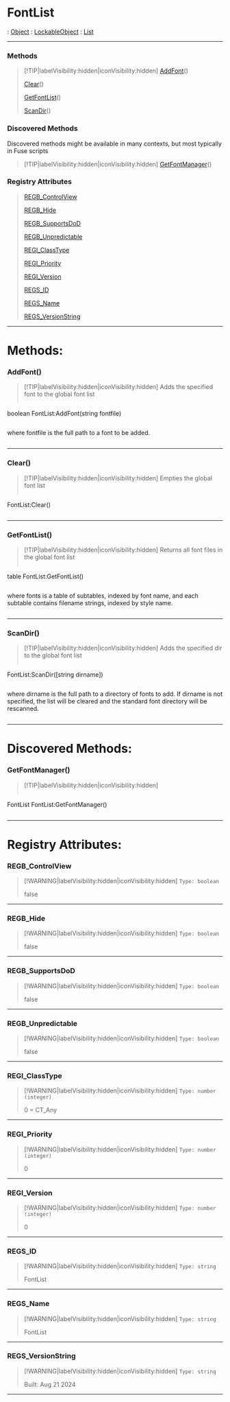 # FontList
 : [Object](Object.md) : [LockableObject](LockableObject.md) : [List](List.md)
___
### Methods  
> [!TIP|labelVisibility:hidden|iconVisibility:hidden]
> [AddFont](#AddFont)()
>
> [Clear](#Clear)()
>
> [GetFontList](#GetFontList)()
>
> [ScanDir](#ScanDir)()
>
### Discovered Methods  
Discovered methods might be available in many contexts, but most typically in Fuse scripts  
> [!TIP|labelVisibility:hidden|iconVisibility:hidden]
> [GetFontManager](#GetFontManager)()
>
### Registry Attributes
> [REGB_ControlView](#REGB_ControlView)
>
> [REGB_Hide](#REGB_Hide)
>
> [REGB_SupportsDoD](#REGB_SupportsDoD)
>
> [REGB_Unpredictable](#REGB_Unpredictable)
>
> [REGI_ClassType](#REGI_ClassType)
>
> [REGI_Priority](#REGI_Priority)
>
> [REGI_Version](#REGI_Version)
>
> [REGS_ID](#REGS_ID)
>
> [REGS_Name](#REGS_Name)
>
> [REGS_VersionString](#REGS_VersionString)
>
___

# Methods: <!-- {docsify-ignore} -->

### AddFont()
> [!TIP|labelVisibility:hidden|iconVisibility:hidden]
> Adds the specified font to the global font list
>
> ```php
boolean FontList:AddFont(string fontfile)
> ```
>
> ```
where fontfile is the full path to a font to be added.
> ```
>
___

### Clear()
> [!TIP|labelVisibility:hidden|iconVisibility:hidden]
> Empties the global font list
>
> ```php
 FontList:Clear()
> ```
>
___

### GetFontList()
> [!TIP|labelVisibility:hidden|iconVisibility:hidden]
> Returns all font files in the global font list
>
> ```php
table FontList:GetFontList()
> ```
>
> ```
where fonts is a table of subtables, indexed by font name,
and each subtable contains filename strings, indexed by style name.
> ```
>
___

### ScanDir()
> [!TIP|labelVisibility:hidden|iconVisibility:hidden]
> Adds the specified dir to the global font list
>
> ```php
 FontList:ScanDir([string dirname])
> ```
>
> ```
where dirname is the full path to a directory of fonts to add.
If dirname is not specified, the list will be cleared and the standard
font directory will be rescanned.
> ```
>
___


# Discovered Methods: <!-- {docsify-ignore} -->

### GetFontManager()
> [!TIP|labelVisibility:hidden|iconVisibility:hidden]
> ```php
FontList FontList:GetFontManager()
> ```
>
___


# Registry Attributes: <!-- {docsify-ignore} -->

### REGB_ControlView
> [!WARNING|labelVisibility:hidden|iconVisibility:hidden]
> `Type: boolean`
>
> false
>
___

### REGB_Hide
> [!WARNING|labelVisibility:hidden|iconVisibility:hidden]
> `Type: boolean`
>
> false
>
___

### REGB_SupportsDoD
> [!WARNING|labelVisibility:hidden|iconVisibility:hidden]
> `Type: boolean`
>
> false
>
___

### REGB_Unpredictable
> [!WARNING|labelVisibility:hidden|iconVisibility:hidden]
> `Type: boolean`
>
> false
>
___

### REGI_ClassType
> [!WARNING|labelVisibility:hidden|iconVisibility:hidden]
> `Type: number (integer)`
>
> 0 = CT_Any
>
___

### REGI_Priority
> [!WARNING|labelVisibility:hidden|iconVisibility:hidden]
> `Type: number (integer)`
>
> 0
>
___

### REGI_Version
> [!WARNING|labelVisibility:hidden|iconVisibility:hidden]
> `Type: number (integer)`
>
> 0
>
___

### REGS_ID
> [!WARNING|labelVisibility:hidden|iconVisibility:hidden]
> `Type: string`
>
> FontList
>
___

### REGS_Name
> [!WARNING|labelVisibility:hidden|iconVisibility:hidden]
> `Type: string`
>
> FontList
>
___

### REGS_VersionString
> [!WARNING|labelVisibility:hidden|iconVisibility:hidden]
> `Type: string`
>
> Built: Aug 21 2024
>
___

